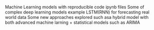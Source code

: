 Machine Learning models with reproducible code ipynb files
Some of complex deep learning models example LSTM(RNN) for forecasting real world data
Some new approaches explored such asa hybrid model with both advanced machine larning + statistical models such as ARIMA
